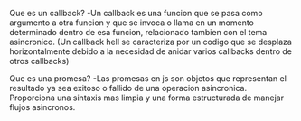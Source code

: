 Que es un callback?
-Un callback es una funcion que se pasa como argumento a otra funcion y que se invoca o llama en un momento determinado dentro de esa funcion, relacionado tambien con el tema asincronico.
(Un callback hell se caracteriza por un codigo que se desplaza horizontalmente debido a la necesidad de anidar
varios callbacks dentro de otros callbacks)

Que es una promesa?
-Las promesas en js son objetos que representan el resultado ya sea exitoso o fallido de una operacion asincronica. Proporciona una sintaxis mas limpia y una forma estructurada de manejar flujos asincronos.
